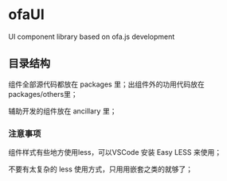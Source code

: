 # ofaUI

UI component library based on ofa.js development

## 目录结构

组件全部源代码都放在 packages 里；出组件外的功用代码放在 packages/others里；

辅助开发的组件放在 ancillary 里；

### 注意事项

组件样式有些地方使用less，可以VSCode 安装 Easy LESS 来使用；

不要有太复杂的 less 使用方式，只用用嵌套之类的就够了；